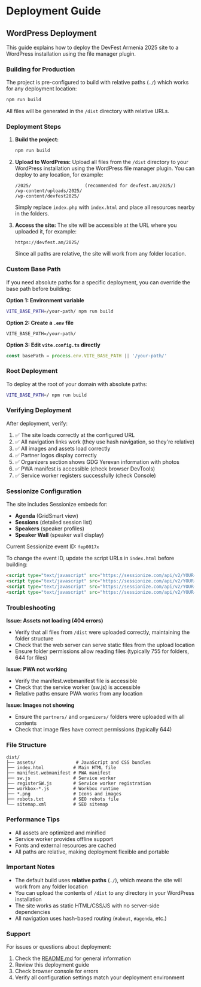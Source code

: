 # Deployment Guide

## WordPress Deployment

This guide explains how to deploy the DevFest Armenia 2025 site to a WordPress installation using the file manager plugin.

### Building for Production

The project is pre-configured to build with relative paths (`./`) which works for any deployment location:

```bash
npm run build
```

All files will be generated in the `/dist` directory with relative URLs.

### Deployment Steps

1. **Build the project:**
   ```bash
   npm run build
   ```

2. **Upload to WordPress:**
   Upload all files from the `/dist` directory to your WordPress installation using the WordPress file manager plugin. You can deploy to any location, for example:
   ```
   /2025/                    (recommended for devfest.am/2025/)
   /wp-content/uploads/2025/
   /wp-content/devfest2025/
   ```
   
   Simply replace `index.php` with `index.html` and place all resources nearby in the folders.

3. **Access the site:**
   The site will be accessible at the URL where you uploaded it, for example:
   ```
   https://devfest.am/2025/
   ```
   
   Since all paths are relative, the site will work from any folder location.

### Custom Base Path

If you need absolute paths for a specific deployment, you can override the base path before building:

**Option 1: Environment variable**
```bash
VITE_BASE_PATH=/your-path/ npm run build
```

**Option 2: Create a `.env` file**
```env
VITE_BASE_PATH=/your-path/
```

**Option 3: Edit `vite.config.ts` directly**
```typescript
const basePath = process.env.VITE_BASE_PATH || '/your-path/'
```

### Root Deployment

To deploy at the root of your domain with absolute paths:

```bash
VITE_BASE_PATH=/ npm run build
```

### Verifying Deployment

After deployment, verify:

1. ✅ The site loads correctly at the configured URL
2. ✅ All navigation links work (they use hash navigation, so they're relative)
3. ✅ All images and assets load correctly
4. ✅ Partner logos display correctly
5. ✅ Organizers section shows GDG Yerevan information with photos
6. ✅ PWA manifest is accessible (check browser DevTools)
7. ✅ Service worker registers successfully (check Console)

### Sessionize Configuration

The site includes Sessionize embeds for:
- **Agenda** (GridSmart view)
- **Sessions** (detailed session list)
- **Speakers** (speaker profiles)
- **Speaker Wall** (speaker wall display)

Current Sessionize event ID: `fep0017x`

To change the event ID, update the script URLs in `index.html` before building:
```html
<script type="text/javascript" src="https://sessionize.com/api/v2/YOUR-EVENT-ID/view/GridSmart"></script>
<script type="text/javascript" src="https://sessionize.com/api/v2/YOUR-EVENT-ID/view/Sessions"></script>
<script type="text/javascript" src="https://sessionize.com/api/v2/YOUR-EVENT-ID/view/Speakers"></script>
<script type="text/javascript" src="https://sessionize.com/api/v2/YOUR-EVENT-ID/view/SpeakerWall"></script>
```

### Troubleshooting

**Issue: Assets not loading (404 errors)**
- Verify that all files from `/dist` were uploaded correctly, maintaining the folder structure
- Check that the web server can serve static files from the upload location
- Ensure folder permissions allow reading files (typically 755 for folders, 644 for files)

**Issue: PWA not working**
- Verify the manifest.webmanifest file is accessible
- Check that the service worker (sw.js) is accessible
- Relative paths ensure PWA works from any location

**Issue: Images not showing**
- Ensure the `partners/` and `organizers/` folders were uploaded with all contents
- Check that image files have correct permissions (typically 644)

### File Structure

```
dist/
├── assets/               # JavaScript and CSS bundles
├── index.html           # Main HTML file
├── manifest.webmanifest # PWA manifest
├── sw.js                # Service worker
├── registerSW.js        # Service worker registration
├── workbox-*.js         # Workbox runtime
├── *.png                # Icons and images
├── robots.txt           # SEO robots file
└── sitemap.xml          # SEO sitemap
```

### Performance Tips

- All assets are optimized and minified
- Service worker provides offline support
- Fonts and external resources are cached
- All paths are relative, making deployment flexible and portable

### Important Notes

- The default build uses **relative paths** (`./`), which means the site will work from any folder location
- You can upload the contents of `/dist` to any directory in your WordPress installation
- The site works as static HTML/CSS/JS with no server-side dependencies
- All navigation uses hash-based routing (`#about`, `#agenda`, etc.)

### Support

For issues or questions about deployment:
1. Check the [README.md](README.md) for general information
2. Review this deployment guide
3. Check browser console for errors
4. Verify all configuration settings match your deployment environment
